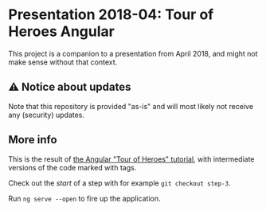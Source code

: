 # Presentation 2018-04: Tour of Heroes Angular

This project is a companion to a presentation from April 2018, and might not make sense without that context.

## ⚠️ Notice about updates

Note that this repository is provided "as-is" and will most likely not receive any (security) updates.

## More info

This is the result of [the Angular "Tour of Heroes" tutorial](https://angular.io/tutorial/), with intermediate versions of the code marked with tags.

Check out the *start* of a step with for example `git checkout step-3`.

Run `ng serve --open` to fire up the application.
